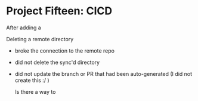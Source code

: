 # Project Fifteen: CICD

After adding a 


Deleting a remote directory
- broke the connection to the remote repo
- did not delete the sync'd directory
- did not update the branch or PR that had been auto-generated (I did not create this :/ )
  



  Is there a way to 